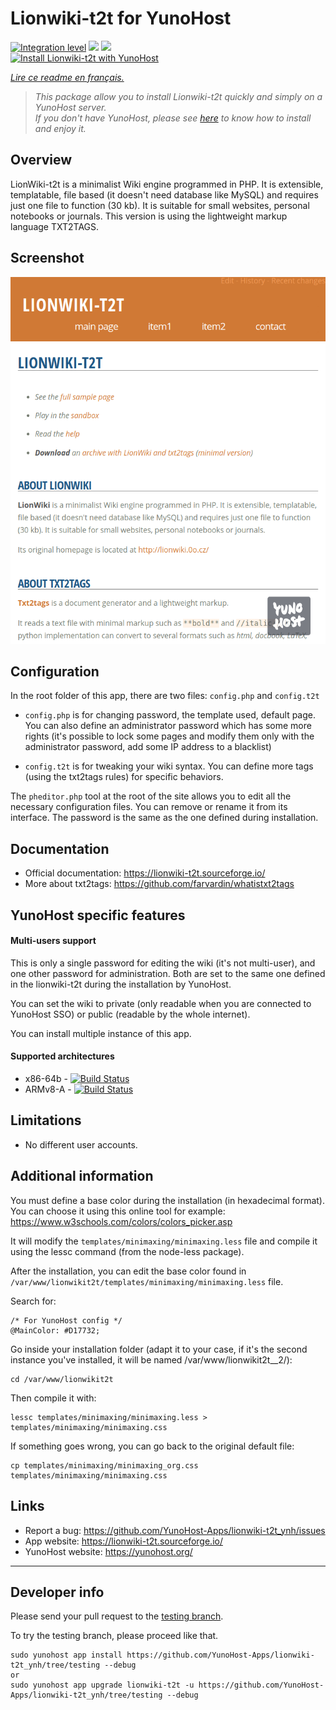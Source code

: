 # Lionwiki-t2t for YunoHost

[![Integration level](https://dash.yunohost.org/integration/lionwiki-t2t.svg)](https://dash.yunohost.org/appci/app/lionwiki-t2t) ![](https://ci-apps.yunohost.org/ci/badges/lionwiki-t2t.status.svg) ![](https://ci-apps.yunohost.org/ci/badges/lionwiki-t2t.maintain.svg)  
[![Install Lionwiki-t2t with YunoHost](https://install-app.yunohost.org/install-with-yunohost.png)](https://install-app.yunohost.org/?app=lionwiki-t2t)

*[Lire ce readme en français.](./README_fr.md)*

> *This package allow you to install Lionwiki-t2t quickly and simply on a YunoHost server.  
If you don't have YunoHost, please see [here](https://yunohost.org/#/install) to know how to install and enjoy it.*

## Overview

LionWiki-t2t is a minimalist Wiki engine programmed in PHP. It is extensible, templatable, file based (it doesn't need database like MySQL) and requires just one file to function (30 kb). It is suitable for small websites, personal notebooks or journals. This version is using the lightweight markup language TXT2TAGS.

## Screenshot

![](screenshot_lionwikit2t.png)

## Configuration

In the root folder of this app, there are two files: `config.php` and `config.t2t`

- `config.php` is for changing password, the template used, default page. You can also define an administrator password which has some more rights (it's possible to lock some pages and modify them only with the administrator password, add some IP address to a blacklist)

- `config.t2t` is for tweaking your wiki syntax. You can define more tags (using the txt2tags rules) for specific behaviors.

The `pheditor.php` tool at the root of the site allows you to edit all the necessary configuration files. You can remove or rename it from its interface. The password is the same as the one defined during installation.

## Documentation

 * Official documentation: https://lionwiki-t2t.sourceforge.io/
 * More about txt2tags: https://github.com/farvardin/whatistxt2tags
 
## YunoHost specific features

#### Multi-users support

This is only a single password for editing the wiki (it's not multi-user), and one other password for administration. Both are set to the same one defined in the lionwiki-t2t during the installation by YunoHost.

You can set the wiki to private (only readable when you are connected to YunoHost SSO) or public (readable by the whole internet).

You can install multiple instance of this app.

#### Supported architectures

* x86-64b - [![Build Status](https://ci-apps.yunohost.org/ci/logs/lionwikit2t%20%28Apps%29.svg)](https://ci-apps.yunohost.org/ci/apps/lionwikit2t/)
* ARMv8-A - [![Build Status](https://ci-apps-arm.yunohost.org/ci/logs/lionwikit2t%20%28Apps%29.svg)](https://ci-apps-arm.yunohost.org/ci/apps/lionwikit2t/)

## Limitations

* No different user accounts. 

## Additional information

You must define a base color during the installation (in hexadecimal format). You can choose it using this online tool for example: https://www.w3schools.com/colors/colors_picker.asp

It will modify the `templates/minimaxing/minimaxing.less` file and compile it using the lessc command (from the node-less package).

After the installation, you can edit the base color found in `/var/www/lionwikit2t/templates/minimaxing/minimaxing.less` file.

Search for:

```
/* For YunoHost config */
@MainColor: #D17732;
```

Go inside your installation folder (adapt it to your case, if it's the second instance you've installed, it will be named /var/www/lionwikit2t__2/):

```
cd /var/www/lionwikit2t
```

Then compile it with:

```
lessc templates/minimaxing/minimaxing.less > templates/minimaxing/minimaxing.css
```

If something goes wrong, you can go back to the original default file:

```
cp templates/minimaxing/minimaxing_org.css templates/minimaxing/minimaxing.css
```

## Links

 * Report a bug: https://github.com/YunoHost-Apps/lionwiki-t2t_ynh/issues
 * App website: https://lionwiki-t2t.sourceforge.io/
 * YunoHost website: https://yunohost.org/

---

## Developer info

Please send your pull request to the [testing branch](https://github.com/YunoHost-Apps/lionwiki-t2t_ynh/tree/testing).

To try the testing branch, please proceed like that.
```
sudo yunohost app install https://github.com/YunoHost-Apps/lionwiki-t2t_ynh/tree/testing --debug
or
sudo yunohost app upgrade lionwiki-t2t -u https://github.com/YunoHost-Apps/lionwiki-t2t_ynh/tree/testing --debug
```
